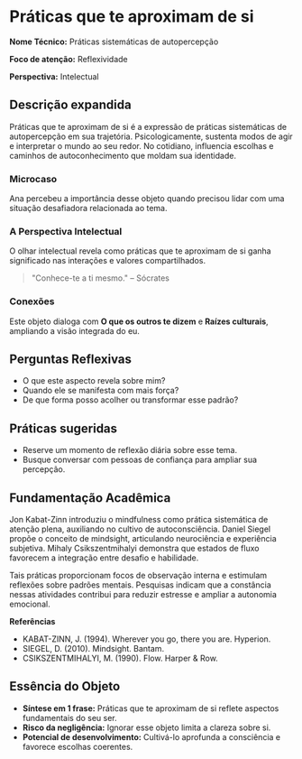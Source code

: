 # Práticas que te aproximam de si

**Nome Técnico:** Práticas sistemáticas de autopercepção

**Foco de atenção:** Reflexividade

**Perspectiva:** Intelectual

## Descrição expandida
Práticas que te aproximam de si é a expressão de práticas sistemáticas de autopercepção em sua trajetória.
Psicologicamente, sustenta modos de agir e interpretar o mundo ao seu redor.
No cotidiano, influencia escolhas e caminhos de autoconhecimento que moldam sua identidade.
### Microcaso
Ana percebeu a importância desse objeto quando precisou lidar com uma situação desafiadora relacionada ao tema.
### A Perspectiva Intelectual
O olhar intelectual revela como práticas que te aproximam de si ganha significado nas interações e valores compartilhados.
> "Conhece-te a ti mesmo." – Sócrates
### Conexões
Este objeto dialoga com **O que os outros te dizem** e **Raízes culturais**, ampliando a visão integrada do eu.

## Perguntas Reflexivas
- O que este aspecto revela sobre mim?
- Quando ele se manifesta com mais força?
- De que forma posso acolher ou transformar esse padrão?

## Práticas sugeridas
- Reserve um momento de reflexão diária sobre esse tema.
- Busque conversar com pessoas de confiança para ampliar sua percepção.

## Fundamentação Acadêmica

Jon Kabat-Zinn introduziu o mindfulness como prática sistemática de atenção plena, auxiliando no cultivo de autoconsciência. Daniel Siegel propõe o conceito de mindsight, articulando neurociência e experiência subjetiva. Mihaly Csikszentmihalyi demonstra que estados de fluxo favorecem a integração entre desafio e habilidade.

Tais práticas proporcionam focos de observação interna e estimulam reflexões sobre padrões mentais. Pesquisas indicam que a constância nessas atividades contribui para reduzir estresse e ampliar a autonomia emocional.

**Referências**
- KABAT-ZINN, J. (1994). Wherever you go, there you are. Hyperion.
- SIEGEL, D. (2010). Mindsight. Bantam.
- CSIKSZENTMIHALYI, M. (1990). Flow. Harper & Row.

## Essência do Objeto
- **Síntese em 1 frase:** Práticas que te aproximam de si reflete aspectos fundamentais do seu ser.
- **Risco da negligência:** Ignorar esse objeto limita a clareza sobre si.
- **Potencial de desenvolvimento:** Cultivá-lo aprofunda a consciência e favorece escolhas coerentes.
